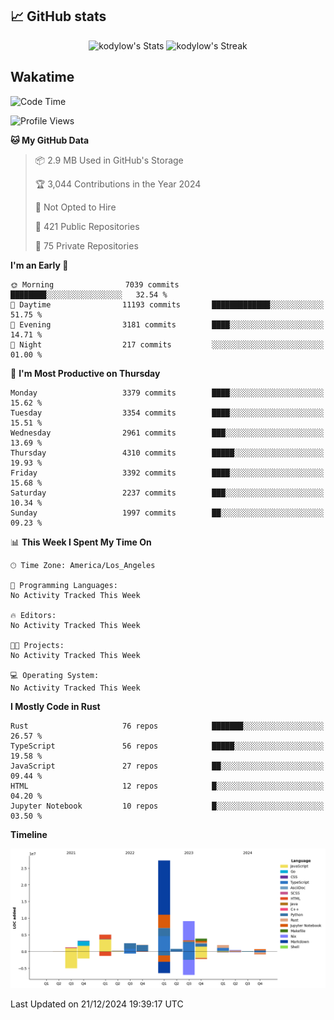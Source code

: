 ## 📈 GitHub stats
<!--START_SECTION:github-->
<div class="badges-githubstats">
  <p align="center">
    <img src="https://github-readme-stats.vercel.app/api?username=kodylow&theme=tokyonight&show_icons=true&hide_border=true&count_private=true" alt="kodylow's Stats" height="165">
    <img src="https://github-readme-streak-stats.herokuapp.com/?user=kodylow&theme=tokyonight&hide_border=true" alt="kodylow's Streak" height="165">
  </p>
</div>
<!--END_SECTION:github-->

## Wakatime 
<!--START_SECTION:waka-->
![Code Time](http://img.shields.io/badge/Code%20Time-1%2C292%20hrs%2010%20mins-blue)

![Profile Views](http://img.shields.io/badge/Profile%20Views-0-blue)

**🐱 My GitHub Data** 

> 📦 2.9 MB Used in GitHub's Storage 
 > 
> 🏆 3,044 Contributions in the Year 2024
 > 
> 🚫 Not Opted to Hire
 > 
> 📜 421 Public Repositories 
 > 
> 🔑 75 Private Repositories 
 > 
**I'm an Early 🐤** 

```text
🌞 Morning                7039 commits        ████████░░░░░░░░░░░░░░░░░   32.54 % 
🌆 Daytime                11193 commits       █████████████░░░░░░░░░░░░   51.75 % 
🌃 Evening                3181 commits        ████░░░░░░░░░░░░░░░░░░░░░   14.71 % 
🌙 Night                  217 commits         ░░░░░░░░░░░░░░░░░░░░░░░░░   01.00 % 
```
📅 **I'm Most Productive on Thursday** 

```text
Monday                   3379 commits        ████░░░░░░░░░░░░░░░░░░░░░   15.62 % 
Tuesday                  3354 commits        ████░░░░░░░░░░░░░░░░░░░░░   15.51 % 
Wednesday                2961 commits        ███░░░░░░░░░░░░░░░░░░░░░░   13.69 % 
Thursday                 4310 commits        █████░░░░░░░░░░░░░░░░░░░░   19.93 % 
Friday                   3392 commits        ████░░░░░░░░░░░░░░░░░░░░░   15.68 % 
Saturday                 2237 commits        ███░░░░░░░░░░░░░░░░░░░░░░   10.34 % 
Sunday                   1997 commits        ██░░░░░░░░░░░░░░░░░░░░░░░   09.23 % 
```


📊 **This Week I Spent My Time On** 

```text
🕑︎ Time Zone: America/Los_Angeles

💬 Programming Languages: 
No Activity Tracked This Week

🔥 Editors: 
No Activity Tracked This Week

🐱‍💻 Projects: 
No Activity Tracked This Week

💻 Operating System: 
No Activity Tracked This Week
```

**I Mostly Code in Rust** 

```text
Rust                     76 repos            ███████░░░░░░░░░░░░░░░░░░   26.57 % 
TypeScript               56 repos            █████░░░░░░░░░░░░░░░░░░░░   19.58 % 
JavaScript               27 repos            ██░░░░░░░░░░░░░░░░░░░░░░░   09.44 % 
HTML                     12 repos            █░░░░░░░░░░░░░░░░░░░░░░░░   04.20 % 
Jupyter Notebook         10 repos            █░░░░░░░░░░░░░░░░░░░░░░░░   03.50 % 
```



**Timeline**

![Lines of Code chart](https://raw.githubusercontent.com/Kodylow/Kodylow/master/assets/bar_graph.png)


 Last Updated on 21/12/2024 19:39:17 UTC
<!--END_SECTION:waka-->
